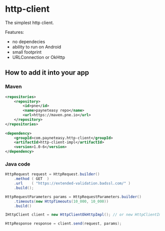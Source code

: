 # http-client

The simplest http client.

Features:
* no dependecies
* ability to run on Android
* small footprint
* URLConnection or OkHttp

## How to add it into your app

### Maven


```xml
<repositories>
    <repository>
        <id>pne</id>
        <name>payneteasy repo</name>
        <url>https://maven.pne.io</url>
    </repository>
</repositories>
  
<dependency>
    <groupId>com.payneteasy.http-client</groupId>
    <artifactId>http-client-impl</artifactId>
    <version>1.0-6</version>
</dependency>
```

### Java code

```java
HttpRequest request = HttpRequest.builder()
    .method ( GET  )
    .url    ( "https://extended-validation.badssl.com/" )
    .build();

HttpRequestParameters params = HttpRequestParameters.builder()
    .timeouts(new HttpTimeouts(10_000, 10_000))
    .build()

IHttpClient client = new HttpClientOkHttpImpl(); // or new HttpClientImpl();

HttpResponse response = client.send(request, params);

```

